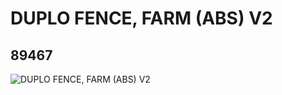 # DUPLO FENCE, FARM (ABS) V2
## 89467
![DUPLO FENCE, FARM (ABS) V2](https://lc-www-live-s.legocdn.com/media/bricks/5/2/4583390.jpg)